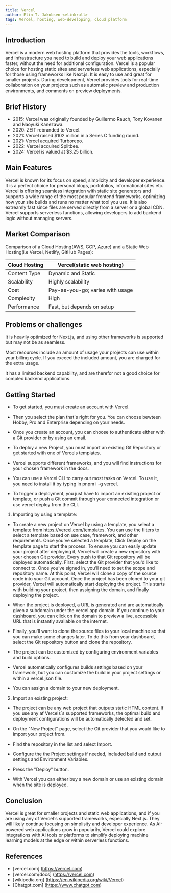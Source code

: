 ```yaml
---
title: Vercel
author: Elin T. Jakobsen <elinkrull>
tags: Vercel, hosting, web-developing, cloud platform
---
```


## Introduction

Vercel is a modern web hosting platform that provides the tools, workflows, and infrastructure you need to build and deploy your web applications faster, without the need for additional configuration. Vercel is a popular choice for hosting static sites and serverless web applications, especially for those using frameworks like Next.js.
It is easy to use and great for smaller projects.
During development, Vercel provides tools for real-time collaboration on your projects such as automatic preview and production environments, and comments on preview deployments.

## Brief History

- 2015: Vercel was originally founded by Guillermo Rauch, Tony Kovanen and Naoyuki Kanezawa.
- 2020: ZEIT rebranded to Vercel.
- 2021: Vercel raised $102 million in a Series C funding round.
- 2021: Vercel acquired Turborepo.
- 2022: Vercel acquired Splitbee.
- 2024: Vercel is valued at $3.25 billion.

## Main Features

Vercel is known for its focus on speed, simplicity and developer experience. It is a perfect choice for personal blogs, portofolios, informational sites etc. Vercel is offering seamless integration with static site generators and supports a wide range of the most popular frontend frameworks, optimizing how your site builds and runs no matter what tool you use. It is also extreamly fast since files are served directly from a server or a global CDN.
Vercel supports serverless functions, allowing developers to add backend logic without managing servers.

## Market Comparison

Comparison of a Cloud Hosting(AWS, GCP, Azure) and a Static Web Hosting(i.e Vercel, Netlify, GitHub Pages):

| Cloud Hosting | Vercel(static web hosting) |
| --- | --- |
| Content Type | Dynamic and Static | Static Only |
| Scalability | Highly scalability| Limited scalability |
| Cost | Pay-as-you-go; varies with usage | Low or free for simple websites |
| Complexity | High | Simple and beginner-friendly |
| Performance | Fast, but depends on setup | Extremely fast with CDNs |

## Problems or challenges

It is heavily optimized for Next.js, and using other frameworks is supported but may not be as seamless. 

Most resources include an amount of usage your projects can use within your billing cycle. If you exceed the included amount, you are charged for the extra usage.

It has a limited backend capability, and are therefor not a good choice for complex backend applications. 

## Getting Started

- To get started, you must create an account with Vercel.

- Then you select the plan that´s right for you. You can choose bewteen Hobby, Pro and Enterprise depending on your needs.

-  Once you create an account, you can choose to authenticate either with a Git provider or by using an email.

- To deploy a new Project, you must import an existing Git Repository or get started with one of Vercels templates.

- Vercel supports different frameworks, and you will find instructions for your chosen framework in the docs.

- You can use a Vercel CLI to carry out most tasks on Vercel. To use it, you need to install it by typing in pnpm i -g vercel.

- To trigger a deployment, you just have to import an exisiting project or template, or push a Git commit through your connected integration or use vercel deploy from the CLI.

1. Importing by using a template:

- To create a new project on Vercel by using a template, you select a template from https://vercel.com/templates. You can use the filters to select a template based on use case, framework, and other requirements.
Once you've selected a template, Click Deploy on the template page to start the process.
To ensure you can easily update your project after deploying it, Vercel will create a new repository with your chosen Git provider. Every push to that Git repository will be deployed automatically.
First, select the Git provider that you'd like to connect to. Once you’ve signed in, you’ll need to set the scope and repository name. At this point, Vercel will clone a copy of the source code into your Git account.
Once the project has been cloned to your git provider, Vercel will automatically start deploying the project. This starts with building your project, then assigning the domain, and finally deploying the project.

- When the project is deployed, a URL is generated and are automatically given a subdomain under the vercel.app domain. If you continue to your dashboard, you can click on the domain to preview a live, accessible URL that is instantly available on the internet.

- Finally, you'll want to clone the source files to your local machine so that you can make some changes later. To do this from your dashboard, select the Git repository button and clone the repository.

- The project can be customized by configuring environment variables and build options. 

- Vercel automatically configures builds settings based on your framework, but you can customize the build in your project settings or within a vercel.json file.

- You can assign a domain to your new deployment.

2. Import an existing project: 

- The project can be any web project that outputs static HTML content. If you use any af Vercels´s supported frameworks, the optimal build and deployment configurations will be automatically detected and set.

- On the "New Project" page, select the Git provider that you would like to import your project from. 

- Find the repository in the list and select Import.

- Configure the the Project settings if needed, included build and output settings and Environment Variables.

- Press the "Deploy" button.

- With Vercel you can either buy a new domain or use an existing domain when the site is deployed.

## Conclusion

Vercel is great for smaller projects and static web applications, and if you are using any of Vercel´s supported frameworks, especially Next.js.
They will likely continue focusing on simplisity and developer experience.
As AI-powered web applications grow in popularity, Vercel could explore integrations with AI tools or platforms to simplify deploying machine learning models at the edge or within serverless functions.

## References

- [vercel.com] (https://vercel.com) 
- [vercel.com/docs] (https://vercel.com) 
- [wikipedia.org] (https://en.wikipedia.org/wiki/Vercel)
- [Chatgpt.com] (https://www.chatgpt.com)